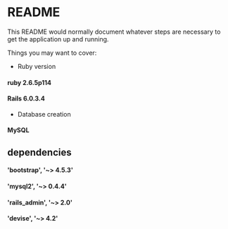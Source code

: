 # README

This README would normally document whatever steps are necessary to get the
application up and running.

Things you may want to cover:

* Ruby version

#### ruby 2.6.5p114
#### Rails 6.0.3.4


* Database creation
#### MySQL


## dependencies
#### 'bootstrap', '~> 4.5.3'
#### 'mysql2', '~> 0.4.4'
#### 'rails_admin', '~> 2.0'
#### 'devise', '~> 4.2'

